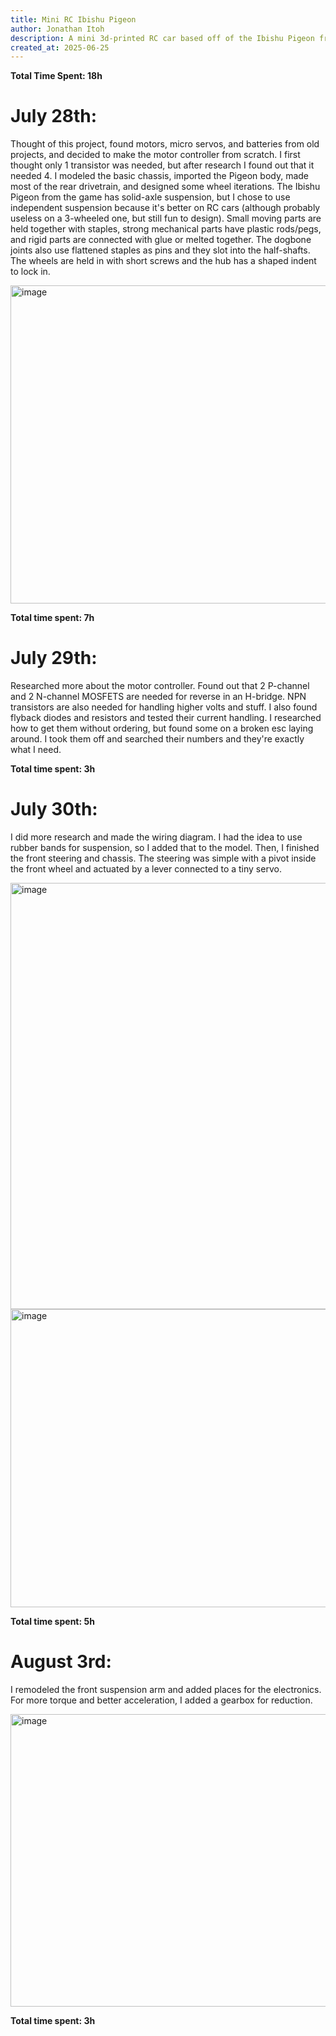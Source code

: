 ```yaml
---
title: Mini RC Ibishu Pigeon
author: Jonathan Itoh
description: A mini 3d-printed RC car based off of the Ibishu Pigeon from BeamNG.drive. It has rear independent suspension and a single front wheel. It's powered by a 7.4V battery and the H-bridge PWM DC esc is built from scratch. It can maybe drift too.
created_at: 2025-06-25
---
```

**Total Time Spent: 18h**


# July 28th:
Thought of this project, found motors, micro servos, and batteries from old projects, and decided to make the motor controller from scratch. I first thought only 1 transistor was needed, but after research I found out that it needed 4. I modeled the basic chassis, imported the Pigeon body, made most of the rear drivetrain, and designed some wheel iterations. The Ibishu Pigeon from the game has solid-axle suspension, but I chose to use independent suspension because it's better on RC cars (although probably useless on a 3-wheeled one, but still fun to design). Small moving parts are held together with staples, strong mechanical parts have plastic rods/pegs, and rigid parts are connected with glue or melted together. The dogbone joints also use flattened staples as pins and they slot into the half-shafts. The wheels are held in with short screws and the hub has a shaped indent to lock in.

<img width="967" height="509" alt="image" src="https://github.com/user-attachments/assets/b4e8eeff-43bd-4c2f-ac9e-b8f8e9ed0460" />

**Total time spent: 7h**



# July 29th:
Researched more about the motor controller. Found out that 2 P-channel and 2 N-channel MOSFETS are needed for reverse in an H-bridge. NPN transistors are also needed for handling higher volts and stuff. I also found flyback diodes and resistors and tested their current handling. I researched how to get them without ordering, but found some on a broken esc laying around. I took them off and searched their numbers and they're exactly what I need.

**Total time spent: 3h**



# July 30th:
I did more research and made the wiring diagram. I had the idea to use rubber bands for suspension, so I added that to the model. Then, I finished the front steering and chassis. The steering was simple with a pivot inside the front wheel and actuated by a lever connected to a tiny servo.

<img width="1052" height="682" alt="image" src="https://github.com/user-attachments/assets/a7282fac-7858-416f-81c6-90bec8415700" />
<img width="611" height="477" alt="image" src="https://github.com/user-attachments/assets/ea4a28ee-53af-44ce-8f3c-5eee6431bea1" />


**Total time spent: 5h**

# August 3rd:
I remodeled the front suspension arm and added places for the electronics. For more torque and better acceleration, I added a gearbox for reduction.

<img width="943" height="468" alt="image" src="https://github.com/user-attachments/assets/21ae6341-6eb2-4ca7-8cf7-ff2a54065f28" />

**Total time spent: 3h**
